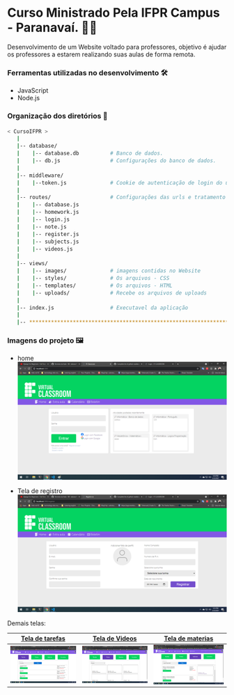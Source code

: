 # Curso Ministrado Pela IFPR Campus - Paranavaí. :man_technologist:

Desenvolvimento de um Website voltado para professores, objetivo é ajudar os professores a estarem realizando suas aulas de forma remota.

**<h3>Ferramentas utilizadas no desenvolvimento** :hammer_and_wrench:</h3>

* JavaScript
* Node.js

**<h3>Organização dos diretórios** :file_folder:</h3>

```bash
< CursoIFPR >
   |
   |-- database/                      
   |    |-- database.db          # Banco de dados.     
   |    |-- db.js                # Configurações do banco de dados.
   |
   |-- middleware/
   |    |--token.js              # Cookie de autenticação de login do usuário.
   |    
   |-- routes/                   # Configurações das urls e tratamento dos dados de cada rota.
   |    |-- database.js 
   |    |-- homework.js
   |    |-- login.js
   |    |-- note.js
   |    |-- register.js
   |    |-- subjects.js 
   |    |-- videos.js
   |
   |-- views/
   |    |-- images/              # imagens contidas no Website
   |    |-- styles/              # Os arquivos - CSS
   |    |-- templates/           # Os arquivos - HTML
   |    |-- uploads/             # Recebe os arquivos de uploads  
   |
   |-- index.js                  # Executavel da aplicação
   |
   |-- ************************************************************************
```


**<h3> Imagens do projeto :framed_picture: </h3>**

* home
![!image](images/home.png)

* Tela de registro
![!image](images/register.png)

Demais telas:

| [Tela de tarefas](images/terefas.png) | [Tela de Videos](images/videos.png) | [Tela de materias](images/materias.png) |
| --- | --- | --- |
| ![Tela de tarefas](images/tarefas.png) | ![Tela de Videos](images/videos.png) | ![Tela de materias](images/materias.png)






 


